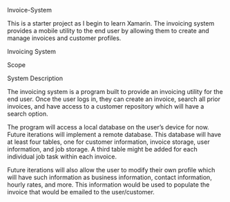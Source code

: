 Invoice-System

This is a starter project as I begin to learn Xamarin. The invoicing system provides a mobile utility to the end user by allowing them to create and manage invoices and customer profiles.

Invoicing System

Scope

System Description

The invoicing system is a program built to provide an invoicing utility for the end user. Once the user logs in, they can create an invoice, search all prior invoices, and have access to a customer repository which will have a search option.

The program will access a local database on the user’s device for now. Future iterations will implement a remote database. This database will have at least four tables, one for customer information, invoice storage, user information, and job storage. A third table might be added for each individual job task within each invoice.

Future iterations will also allow the user to modify their own profile which will have such information as business information, contact information, hourly rates, and more. This information would be used to populate the invoice that would be emailed to the user/customer.
